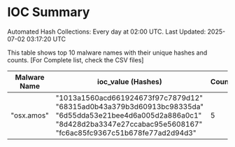 # IOC Summary

Automated Hash Collections: Every day at 02:00 UTC. Last Updated: 2025-07-02 03:17:20 UTC

This table shows top 10 malware names with their unique hashes and counts. [For Complete list, check the CSV files]

| Malware Name | ioc_value (Hashes) | Count |
|--------------|--------------------|-------|
|  "osx.amos" |  "1013a1560acd661924673f97c7879d12"<br> "68315ad0b43a379b3d60913bc98335da"<br> "6d55dda53e21bee4d6a005d2a886a0c1"<br> "8d428d2ba3347e27ccabac95e5608167"<br> "fc6ac85fc9367c51b678fe77ad2d94d3" | 5 |